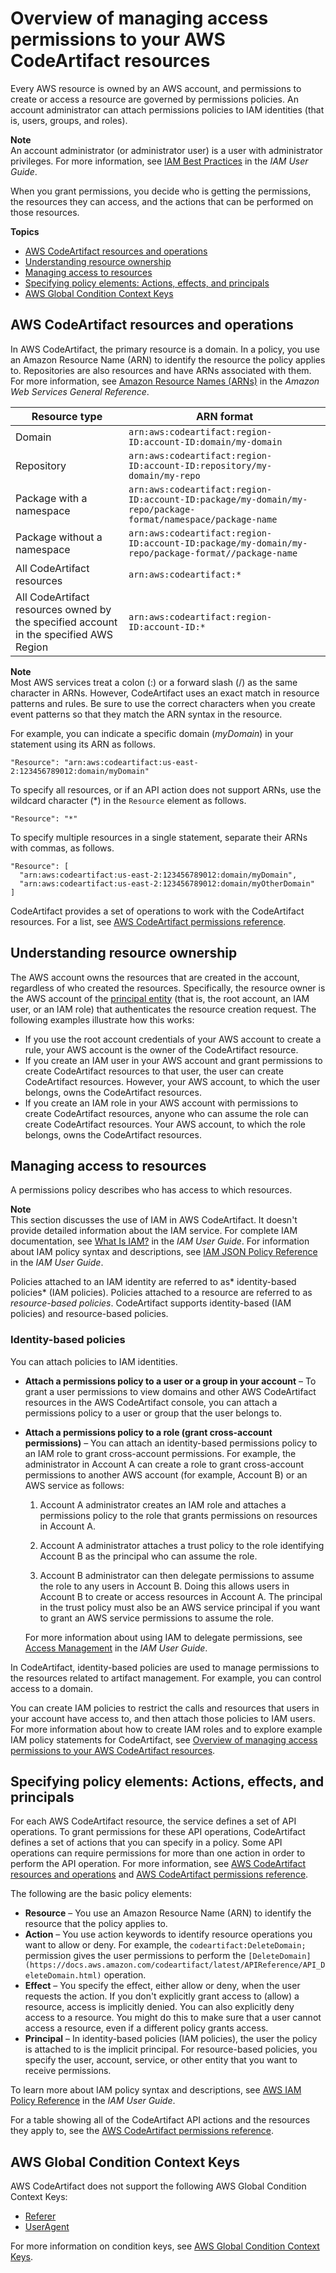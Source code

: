 # Overview of managing access permissions to your AWS CodeArtifact resources<a name="auth-and-access-control-iam-access-control-identity-based"></a>

Every AWS resource is owned by an AWS account, and permissions to create or access a resource are governed by permissions policies\. An account administrator can attach permissions policies to IAM identities \(that is, users, groups, and roles\)\. 

**Note**  
An account administrator \(or administrator user\) is a user with administrator privileges\. For more information, see [IAM Best Practices](https://docs.aws.amazon.com/IAM/latest/UserGuide/best-practices.html) in the *IAM User Guide*\.

When you grant permissions, you decide who is getting the permissions, the resources they can access, and the actions that can be performed on those resources\.

**Topics**
+ [AWS CodeArtifact resources and operations](#arn-formats)
+ [Understanding resource ownership](#understanding-resource-ownership)
+ [Managing access to resources](#managing-access-resources)
+ [Specifying policy elements: Actions, effects, and principals](#actions-effects-principals)
+ [AWS Global Condition Context Keys](#global-condition-keys)

## AWS CodeArtifact resources and operations<a name="arn-formats"></a>

In AWS CodeArtifact, the primary resource is a domain\. In a policy, you use an Amazon Resource Name \(ARN\) to identify the resource the policy applies to\. Repositories are also resources and have ARNs associated with them\. For more information, see [Amazon Resource Names \(ARNs\)](https://docs.aws.amazon.com/general/latest/gr/aws-arns-and-namespaces.html) in the *Amazon Web Services General Reference*\.


| Resource type | ARN format | 
| --- | --- | 
| Domain |  `arn:aws:codeartifact:region-ID:account-ID:domain/my-domain`  | 
| Repository |  `arn:aws:codeartifact:region-ID:account-ID:repository/my-domain/my-repo`  | 
| Package with a namespace |  `arn:aws:codeartifact:region-ID:account-ID:package/my-domain/my-repo/package-format/namespace/package-name`  | 
| Package without a namespace |  `arn:aws:codeartifact:region-ID:account-ID:package/my-domain/my-repo/package-format//package-name`  | 
|  All CodeArtifact resources  |  `arn:aws:codeartifact:*`  | 
|  All CodeArtifact resources owned by the specified account in the specified AWS Region  |  `arn:aws:codeartifact:region-ID:account-ID:*`  | 

**Note**  
Most AWS services treat a colon \(:\) or a forward slash \(/\) as the same character in ARNs\. However, CodeArtifact uses an exact match in resource patterns and rules\. Be sure to use the correct characters when you create event patterns so that they match the ARN syntax in the resource\.

For example, you can indicate a specific domain \(*myDomain*\) in your statement using its ARN as follows\.

```
"Resource": "arn:aws:codeartifact:us-east-2:123456789012:domain/myDomain"
```

To specify all resources, or if an API action does not support ARNs, use the wildcard character \(\*\) in the `Resource` element as follows\.

```
"Resource": "*"
```

To specify multiple resources in a single statement, separate their ARNs with commas, as follows\.

```
"Resource": [
  "arn:aws:codeartifact:us-east-2:123456789012:domain/myDomain",
  "arn:aws:codeartifact:us-east-2:123456789012:domain/myOtherDomain"
]
```

CodeArtifact provides a set of operations to work with the CodeArtifact resources\. For a list, see [AWS CodeArtifact permissions reference](auth-and-access-control-permissions-reference.md)\.

## Understanding resource ownership<a name="understanding-resource-ownership"></a>

The AWS account owns the resources that are created in the account, regardless of who created the resources\. Specifically, the resource owner is the AWS account of the [principal entity](https://docs.aws.amazon.com/IAM/latest/UserGuide/id_roles_terms-and-concepts.html) \(that is, the root account, an IAM user, or an IAM role\) that authenticates the resource creation request\. The following examples illustrate how this works:
+ If you use the root account credentials of your AWS account to create a rule, your AWS account is the owner of the CodeArtifact resource\.
+ If you create an IAM user in your AWS account and grant permissions to create CodeArtifact resources to that user, the user can create CodeArtifact resources\. However, your AWS account, to which the user belongs, owns the CodeArtifact resources\.
+ If you create an IAM role in your AWS account with permissions to create CodeArtifact resources, anyone who can assume the role can create CodeArtifact resources\. Your AWS account, to which the role belongs, owns the CodeArtifact resources\.

## Managing access to resources<a name="managing-access-resources"></a>

A permissions policy describes who has access to which resources\. 

**Note**  
This section discusses the use of IAM in AWS CodeArtifact\. It doesn't provide detailed information about the IAM service\. For complete IAM documentation, see [What Is IAM?](https://docs.aws.amazon.com/IAM/latest/UserGuide/introduction.html) in the *IAM User Guide*\. For information about IAM policy syntax and descriptions, see [IAM JSON Policy Reference](https://docs.aws.amazon.com/IAM/latest/UserGuide/reference_policies.html) in the *IAM User Guide*\.

Policies attached to an IAM identity are referred to as* identity\-based policies* \(IAM policies\)\. Policies attached to a resource are referred to as *resource\-based policies*\. CodeArtifact supports identity\-based \(IAM policies\) and resource\-based policies\.

### Identity\-based policies<a name="identity-based-policies"></a>

You can attach policies to IAM identities\. 
+ **Attach a permissions policy to a user or a group in your account** – To grant a user permissions to view domains and other AWS CodeArtifact resources in the AWS CodeArtifact console, you can attach a permissions policy to a user or group that the user belongs to\.
+ **Attach a permissions policy to a role \(grant cross\-account permissions\)** – You can attach an identity\-based permissions policy to an IAM role to grant cross\-account permissions\. For example, the administrator in Account A can create a role to grant cross\-account permissions to another AWS account \(for example, Account B\) or an AWS service as follows:

  1. Account A administrator creates an IAM role and attaches a permissions policy to the role that grants permissions on resources in Account A\.

  1. Account A administrator attaches a trust policy to the role identifying Account B as the principal who can assume the role\.

  1. Account B administrator can then delegate permissions to assume the role to any users in Account B\. Doing this allows users in Account B to create or access resources in Account A\. The principal in the trust policy must also be an AWS service principal if you want to grant an AWS service permissions to assume the role\.

  For more information about using IAM to delegate permissions, see [Access Management](https://docs.aws.amazon.com/IAM/latest/UserGuide/access.html) in the *IAM User Guide*\.

In CodeArtifact, identity\-based policies are used to manage permissions to the resources related to artifact management\. For example, you can control access to a domain\.

You can create IAM policies to restrict the calls and resources that users in your account have access to, and then attach those policies to IAM users\. For more information about how to create IAM roles and to explore example IAM policy statements for CodeArtifact, see [Overview of managing access permissions to your AWS CodeArtifact resources](#auth-and-access-control-iam-access-control-identity-based)\. 

## Specifying policy elements: Actions, effects, and principals<a name="actions-effects-principals"></a>

For each AWS CodeArtifact resource, the service defines a set of API operations\. To grant permissions for these API operations, CodeArtifact defines a set of actions that you can specify in a policy\. Some API operations can require permissions for more than one action in order to perform the API operation\. For more information, see [AWS CodeArtifact resources and operations](#arn-formats) and [AWS CodeArtifact permissions reference](auth-and-access-control-permissions-reference.md)\.

The following are the basic policy elements:
+ **Resource** – You use an Amazon Resource Name \(ARN\) to identify the resource that the policy applies to\.
+ **Action** – You use action keywords to identify resource operations you want to allow or deny\. For example, the `codeartifact:DeleteDomain;` permission gives the user permissions to perform the `[DeleteDomain](https://docs.aws.amazon.com/codeartifact/latest/APIReference/API_DeleteDomain.html)` operation\.
+ **Effect** – You specify the effect, either allow or deny, when the user requests the action\. If you don't explicitly grant access to \(allow\) a resource, access is implicitly denied\. You can also explicitly deny access to a resource\. You might do this to make sure that a user cannot access a resource, even if a different policy grants access\.
+ **Principal** – In identity\-based policies \(IAM policies\), the user the policy is attached to is the implicit principal\. For resource\-based policies, you specify the user, account, service, or other entity that you want to receive permissions\.

To learn more about IAM policy syntax and descriptions, see [AWS IAM Policy Reference](https://docs.aws.amazon.com/IAM/latest/UserGuide/reference_policies.html) in the *IAM User Guide*\.

For a table showing all of the CodeArtifact API actions and the resources they apply to, see the [AWS CodeArtifact permissions reference](auth-and-access-control-permissions-reference.md)\.

## AWS Global Condition Context Keys<a name="global-condition-keys"></a>

AWS CodeArtifact does not support the following AWS Global Condition Context Keys:
+  [Referer](https://docs.aws.amazon.com/IAM/latest/UserGuide/reference_policies_condition-keys.html#condition-keys-referer) 
+ [UserAgent](https://docs.aws.amazon.com/IAM/latest/UserGuide/reference_policies_condition-keys.html#condition-keys-useragent)

 For more information on condition keys, see [AWS Global Condition Context Keys](https://docs.aws.amazon.com/IAM/latest/UserGuide/reference_policies_condition-keys.html)\. 